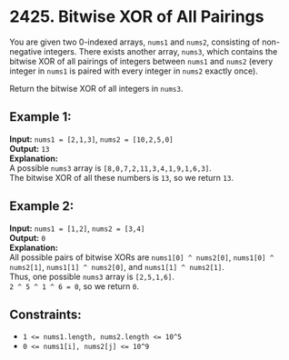 # 2425. Bitwise XOR of All Pairings

You are given two 0-indexed arrays, `nums1` and `nums2`, consisting of non-negative integers. There exists another array, `nums3`, which contains the bitwise XOR of all pairings of integers between `nums1` and `nums2` (every integer in `nums1` is paired with every integer in `nums2` exactly once).

Return the bitwise XOR of all integers in `nums3`.

## Example 1:

**Input:** `nums1 = [2,1,3]`, `nums2 = [10,2,5,0]`  
**Output:** `13`  
**Explanation:**  
A possible `nums3` array is `[8,0,7,2,11,3,4,1,9,1,6,3]`.  
The bitwise XOR of all these numbers is `13`, so we return `13`.

## Example 2:

**Input:** `nums1 = [1,2]`, `nums2 = [3,4]`  
**Output:** `0`  
**Explanation:**  
All possible pairs of bitwise XORs are `nums1[0] ^ nums2[0]`, `nums1[0] ^ nums2[1]`, `nums1[1] ^ nums2[0]`, and `nums1[1] ^ nums2[1]`.  
Thus, one possible `nums3` array is `[2,5,1,6]`.  
`2 ^ 5 ^ 1 ^ 6 = 0`, so we return `0`.

## Constraints:

- `1 <= nums1.length, nums2.length <= 10^5`
- `0 <= nums1[i], nums2[j] <= 10^9`
